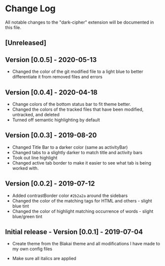 # Change Log

All notable changes to the "dark-cipher" extension will be documented in this file.

## [Unreleased]

## Version [0.0.5] - 2020-05-13

- Changed the color of the git modified file to a light blue to better differentiate it from removed files and errors

## Version [0.0.4] - 2020-04-18

- Change colors of the bottom status bar to fit theme better.
- Changed the colors of the tracked files that have been modified, untracked, and deleted
- Turned off semantic highlighting by default

## Version [0.0.3] - 2019-08-20

- Changed Title Bar to a darker color (same as activityBar)
- Changed tabs to a slightly darker to match title and activity bars
- Took out line highlight
- Changed active tab border to make it easier to see what tab is being worked with.

## Version [0.0.2] - 2019-07-12

- Added contrastBorder color `#2b2a2a` around the sidebars
- Changed the color of the matching tags for HTML and others - slight blue tint
- Changed the color of highlight matching occurrence of words - slight blue/green tint

## Initial release - Version [0.0.1] - 2019-07-04

- Create theme from the Blakai theme and all modifications I have made to my own config files

- Make sure all italics are applied
